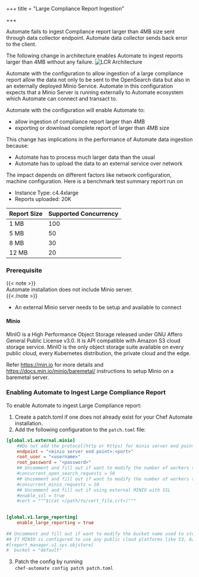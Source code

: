 +++
title = "Large Compliance Report Ingestion"

+++

Automate fails to ingest Compliance report larger than 4MB size sent through data collector endpoint.
Automate data collector sends back error to the client.

The following change in architecture enables Automate to ingest reports larger than 4MB without any failure.
![LCR Architecture](/images/automate/lcr_architecture.jpg)

Automate with the configuration to allow ingestion of a large compliance report allow the data not only to be sent to 
the OpenSearch data but also in an externally deployed Minio Service. Automate in this configuration expects that 
a Minio Server is running externally to Automate ecosystem which Automate can connect and transact to.
  
Automate with the configuration will enable Automate to:  

- allow ingestion of compliance report larger than 4MB
- exporting or download complete report of larger than 4MB size

This change has implications in the performance of Automate data ingestion because:
- Automate has to process much larger data than the usual
- Automate has to upload the data to an external service over network

The impact depends on different factors like network configuration, machine configuration.
Here is a benchmark test summary report run on

- Instance Type: c4.4xlarge
- Reports uploaded: 20K

| Report Size | Supported Concurrency |
| --- | --- |
| 1 MB | 100 |
5 MB | 50 |
8 MB | 30 |
12 MB | 20 | 

### Prerequisite
{{< note >}}  
Automate installation does not include Minio server.  
{{< /note >}}

- An external Minio server needs to be setup and available to connect

#### Minio

MinIO is a High Performance Object Storage released under GNU Affero General Public License v3.0. It is API compatible with Amazon S3 cloud storage service. MinIO is the only object storage suite available on every public cloud, every Kubernetes distribution, the private cloud and the edge.  

Refer https://min.io for more details and https://docs.min.io/minio/baremetal/ instructions to setup Minio on a baremetal server.

### Enabling Automate to Ingest Large Compliance Report

To enable Automate to ingest Large Compliance report:
1. Create a patch.toml if one does not already exist for your Chef Automate installation.
2. Add the following configuration to the `patch.toml` file:
```toml
[global.v1.external.minio]
    ##Do not add the protocol(http or https) for minio server end point. ex. mydomain.com:1234 
    endpoint = "<minio server end point>:<port>" 
    root_user = "<username>"
    root_password = "<password>"
    ## Uncomment and fill out if want to modify the number of workers to run in parallel to communicate with OpenSearch for preparing the doc for export, default value is 50
    #concurrent_open_search_requests = 50
    ## Uncomment and fill out if want to modify the number of workers to run in parallel to communicate with MINIO server for preparing the doc for export, default value is 10
    #concurrent_minio_requests = 10
    ## Uncomment and fill out if using external MINIO with SSL
    #enable_ssl = true
    #cert = """$(cat </path/to/cert_file.crt>)"""

   
[global.v1.large_reporting]                                
    enable_large_reporting = true
    
## Uncomment and fill out if want to modify the bucket name used to store data in MINIO server, default name is 'default'.
## If MINIO is configured to use any public cloud platforms like S3, Azure blob storage or Google Cloud Storage, It is mandatory to modify the bucket name other than `default`
#[report_manager.v1.sys.objstore]
#  bucket = "default"
```
3. Patch the config by running   
`chef-automate config patch patch.toml`


